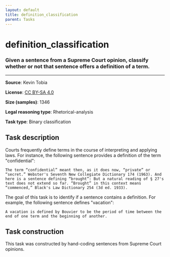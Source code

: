 ```yaml
---
layout: default
title: definition_classification
parent: Tasks
---
```

# definition_classification 

### Given a sentence from a Supreme Court opinion, classify whether or not that sentence offers a definition of a term.
---



**Source**: Kevin Tobia

**License**: [CC BY-SA 4.0](https://creativecommons.org/licenses/by-sa/4.0/)

**Size (samples)**: 1346

**Legal reasoning type**: Rhetorical-analysis

**Task type**: Binary classification
 
## Task description
 
Courts frequently define terms in the course of interpreting and applying laws. For instance, the following sentence provides a definition of the term "confidential":

```text
The term “confidential” meant then, as it does now, “private” or “secret.” Webster's Seventh New Collegiate Dictionary 174 (1963). And here is a sentence defining “brought”: But a natural reading of § 27's text does not extend so far. “Brought” in this context means “commenced,” Black's Law Dictionary 254 (3d ed. 1933).
```

The goal of this task is to identify if a sentence contains a definition. For example, the following sentence defines "vacation":

```text
A vacation is defined by Bouvier to be the period of time between the end of one term and the beginning of another.
```
 
## Task construction
 
This task was constructed by hand-coding sentences from Supreme Court opinions.
 
